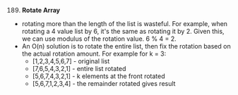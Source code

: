 189. **Rotate Array**
- rotating more than the length of the list is wasteful. For example, when rotating a 4 value list by 6, it's the same as rotating it by 2. Given this, we can use modulus of the rotation value. 6 % 4 = 2.
- An O(n) solution is to rotate the entire list, then fix the rotation based on the actual rotation amount. For example for k = 3:
    - [1,2,3,4,5,6,7] - original list
    - [7,6,5,4,3,2,1] - entire list rotated
    - [5,6,7,4,3,2,1] - k elements at the front rotated
    - [5,6,7,1,2,3,4] - the remainder rotated gives result

